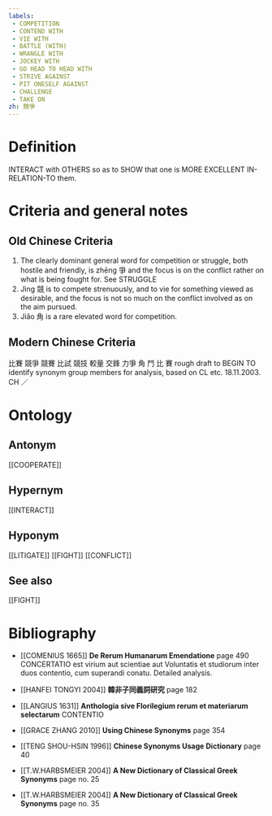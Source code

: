 ```yaml
---
labels: 
 - COMPETITION
 - CONTEND WITH
 - VIE WITH
 - BATTLE (WITH)
 - WRANGLE WITH
 - JOCKEY WITH
 - GO HEAD TO HEAD WITH
 - STRIVE AGAINST
 - PIT ONESELF AGAINST
 - CHALLENGE
 - TAKE ON
zh: 競爭
---
```


# Definition
INTERACT with OTHERS so as to SHOW that one is MORE EXCELLENT IN-RELATION-TO them.
# Criteria and general notes
## Old Chinese Criteria
1. The clearly dominant general word for competition or struggle, both hostile and friendly, is zhēng 爭 and the focus is on the conflict rather on what is being fought for. See STRUGGLE
2. Jìng 競 is to compete strenuously, and to vie for something viewed as desirable, and the focus is not so much on the conflict involved as on the aim pursued.
3. Jiǎo 角 is a rare elevated word for competition.
## Modern Chinese Criteria
比賽
競爭
競賽
比試
競技
較量
交鋒
力爭
角
鬥
比
賽
rough draft to BEGIN TO identify synonym group members for analysis, based on CL etc. 18.11.2003. CH ／
# Ontology

## Antonym
[[COOPERATE]]
## Hypernym
[[INTERACT]]
## Hyponym
[[LITIGATE]]
[[FIGHT]]
[[CONFLICT]]
## See also
[[FIGHT]]
# Bibliography
- [[COMENIUS 1665]]
**De Rerum Humanarum Emendatione** page 490
CONCERTATIO est virium aut scientiae aut Voluntatis et studiorum inter duos contentio, cum superandi conatu.
Detailed analysis.
- [[HANFEI TONGYI 2004]]
**韓非子同義詞研究** page 182

- [[LANGIUS 1631]]
**Anthologia sive Florilegium rerum et materiarum selectarum** 
CONTENTIO
- [[GRACE ZHANG 2010]]
**Using Chinese Synonyms** page 354

- [[TENG SHOU-HSIN 1996]]
**Chinese Synonyms Usage Dictionary** page 40

- [[T.W.HARBSMEIER 2004]]
**A New Dictionary of Classical Greek Synonyms** page no. 25

- [[T.W.HARBSMEIER 2004]]
**A New Dictionary of Classical Greek Synonyms** page no. 35

